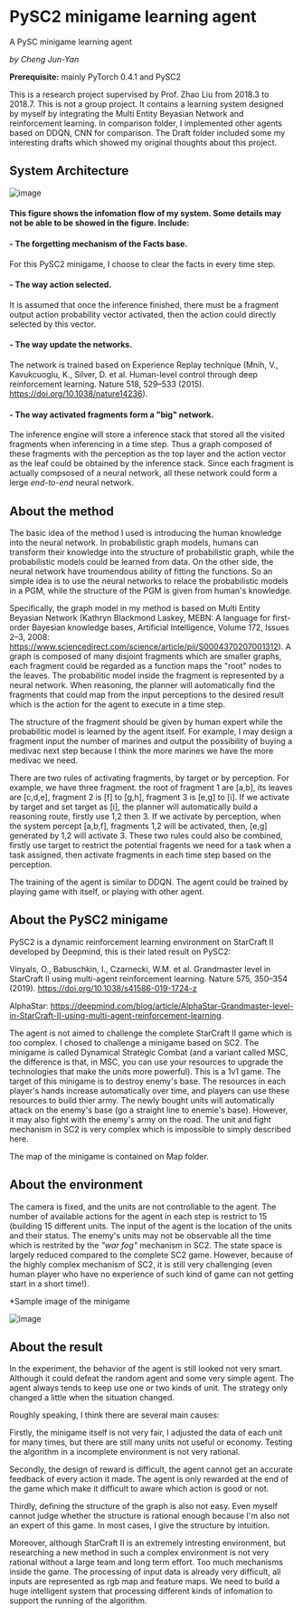 # PySC2 minigame learning agent
A PySC minigame learning agent

*by Cheng Jun-Yan*

**Prerequisite:** mainly PyTorch 0.4.1 and PySC2

This is a research project supervised by Prof. Zhao Liu from 2018.3 to 2018.7. This is not a group project. It contains a learning system designed by myself by integrating the Multi Entity Beyasian Network and reinforcement learning. In comparison folder, I implemented other agents based on DDQN, CNN for comparison. The Draft folder included some my interesting drafts which showed my original thoughts about this project.

## System Architecture

![image](https://github.com/chengjunyan1/PySC2-minigame-learning-agent/raw/master/sd.png)

#### This figure shows the infomation flow of my system. Some details may not be able to be showed in the figure. Include:

#### - The forgetting mechanism of the Facts base. 
For this PySC2 minigame, I choose to clear the facts in every time step. 

#### - The way action selected. 
It is assumed that once the inference finished, there must be a fragment output action probability vector activated, then the action could directly selected by this vector.  

#### - The way update the networks. 
The network is trained based on Experience Replay technique (Mnih, V., Kavukcuoglu, K., Silver, D. et al. Human-level control through deep reinforcement learning. Nature 518, 529–533 (2015). https://doi.org/10.1038/nature14236).

#### - The way activated fragments form a "big" network. 
The inference engine will store a inference stack that stored all the visited fragments when inferencing in a time step. Thus a graph composed of these fragments with the perception as the top layer and the action vector as the leaf could be obtained by the inference stack. Since each fragment is actually compsosed of a neural network, all these network could form a lerge *end-to-end* neural network.   

## About the method

The basic idea of the method I used is introducing the human knowledge into the neural network. In probabilistic graph models, humans can transform their knowledge into the structure of probabilistic graph, while the probabilistic models could be learned from data. On the other side, the neural network have troumendous ability of fitting the functions. So an simple idea is to use the neural networks to relace the probabilistic models in a PGM, while the structure of the PGM is given from human's knowledge. 

Specifically, the graph model in my method is based on Multi Entity Beyasian Network (Kathryn Blackmond Laskey, MEBN: A language for first-order Bayesian knowledge bases, Artificial Intelligence, Volume 172, Issues 2–3, 2008: https://www.sciencedirect.com/science/article/pii/S0004370207001312). A graph is composed of many disjoint fragments which are smaller graphs, each fragment could be regarded as a function maps the "root" nodes to the leaves. The probabilitic model inside the fragment is represented by a neural network. When reasoning, the planner will automatically find the fragments that could map from the input perceptions to the desired result which is the action for the agent to execute in a time step. 

The structure of the fragment should be given by human expert while the probabilitic model is learned by the agent itself. For example, I may design a fragment input the number of marines and output the possibility of buying a medivac next step because I think the more marines we have the more medivac we need. 

There are two rules of activating fragments, by target or by perception. For example, we have three fragment. the root of fragment 1 are [a,b], its leaves are [c,d,e], fragment 2 is [f] to [g,h], fragment 3 is [e,g] to [i]. If we activate by target and set target as [i], the planner will automatically build a reasoning route, firstly use 1,2 then 3. If we activate by perception, when the system percept [a,b,f], fragments 1,2 will be activated, then, [e,g] generated by 1,2 will activate 3. These two rules could also be combined, firstly use target to restrict the potential fragents we need for a task when a task assigned, then activate fragments in each time step based on the perception.

The training of the agent is similar to DDQN. The agent could be trained by playing game with itself, or playing with other agent. 

## About the PySC2 minigame

PySC2 is a dynamic reinforcement learning environment on StarCraft II developed by Deepmind, this is their lated result on PySC2:

Vinyals, O., Babuschkin, I., Czarnecki, W.M. et al. Grandmaster level in StarCraft II using multi-agent reinforcement learning. Nature 575, 350–354 (2019). https://doi.org/10.1038/s41586-019-1724-z

AlphaStar: https://deepmind.com/blog/article/AlphaStar-Grandmaster-level-in-StarCraft-II-using-multi-agent-reinforcement-learning. 

The agent is not aimed to challenge the complete StarCraft II game which is too complex. I chosed to challenge a minigame based on SC2. The minigame is called Dynamical Strategic Combat (and a variant called MSC, the difference is that, in MSC, you can use your resources to upgrade the technologies that make the units more powerful). This is a 1v1 game. The target of this minigame is to destroy enemy's base. The resources in each player's hands increase automatically over time, and players can use these resources to build thier army. The newly bought units will automatically attack on the enemy's base (go a straight line to enemie's base). However, it may also fight with the enemy's army on the road. The unit and fight mechanism in SC2 is very complex which is impossible to simply described here.

The map of the minigame is contained on Map folder.

## About the environment

The camera is fixed, and the units are not controllable to the agent. The number of available actions for the agent in each step is restrict to 15 (building 15 different units. The input of the agent is the location of the units and their status. The enemy's units may not be observable all the time which is restrited by the *"war fog"* mechanism in SC2. The state space is largely reduced compared to the complete SC2 game. However, because of the highly complex mechanism of SC2, it is still very challenging (even human player who have no experience of such kind of game can not getting start in a short time!).

*Sample image of the minigame

![image](https://github.com/chengjunyan1/PySC2-minigame-learning-agent/raw/master/dsc.png)

## About the result

In the experiment, the behavior of the agent is still looked not very smart. Although it could defeat the random agent and some very simple agent. The agent always tends to keep use one or two kinds of unit. The strategy only changed a little when the situation changed.

Roughly speaking, I think there are several main causes:

Firstly, the minigame itself is not very fair, I adjusted the data of each unit for many times, but there are still many units not useful or economy. Testing the algorithm in a incomplete environment is not very rational. 

Secondly, the design of reward is difficult, the agent cannot get an accurate feedback of every action it made. The agent is only rewarded at the end of the game which make it difficult to aware which action is good or not. 

Thirdly, defining the structure of the graph is also not easy. Even myself cannot judge whether the structure is rational enough because I'm also not an expert of this game. In most cases, I give the structure by intuition. 

Moreover, although StarCraft II is an extremely intresting environment, but researching a new method in such a complex environment is not very rational without a large team and long term effort. Too much mechanisms inside the game. The processing of input data is already very difficult, all inputs are represented as rgb map and feature maps. We need to build a huge intelligent system that processing different kinds of infomation to support the running of the algorithm.
